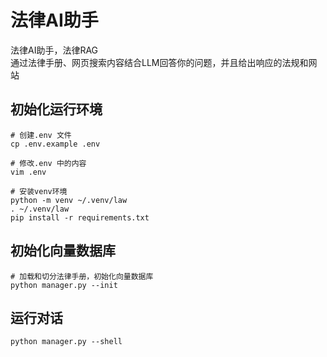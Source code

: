 法律AI助手
=========
法律AI助手，法律RAG  
通过法律手册、网页搜索内容结合LLM回答你的问题，并且给出响应的法规和网站  

## 初始化运行环境
```
# 创建.env 文件
cp .env.example .env

# 修改.env 中的内容
vim .env

# 安装venv环境
python -m venv ~/.venv/law
. ~/.venv/law
pip install -r requirements.txt
```

## 初始化向量数据库
```
# 加载和切分法律手册，初始化向量数据库
python manager.py --init
```

## 运行对话
```
python manager.py --shell
```
